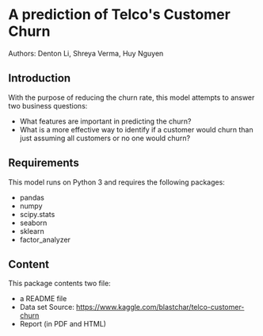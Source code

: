 # A prediction of Telco's Customer Churn
Authors: Denton Li, Shreya Verma, Huy Nguyen
## Introduction
With the purpose of reducing the churn rate, this model attempts to answer two business questions:
- What features are important in predicting the churn?
- What is a more effective way to identify if a customer would churn than just assuming all customers or no one would churn?

## Requirements
This model runs on Python 3 and requires the following packages:
- pandas
- numpy
- scipy.stats
- seaborn
- sklearn
- factor_analyzer

## Content
This package contents two file:
- a README file
- Data set
Source: https://www.kaggle.com/blastchar/telco-customer-churn
- Report (in PDF and HTML)
